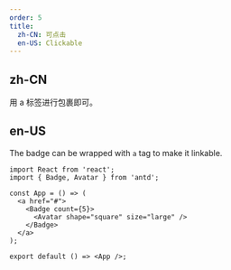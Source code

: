 ```yaml
---
order: 5
title:
  zh-CN: 可点击
  en-US: Clickable
---
```


## zh-CN

用 a 标签进行包裹即可。

## en-US

The badge can be wrapped with `a` tag to make it linkable.

```tsx
import React from 'react';
import { Badge, Avatar } from 'antd';

const App = () => (
  <a href="#">
    <Badge count={5}>
      <Avatar shape="square" size="large" />
    </Badge>
  </a>
);

export default () => <App />;
```
